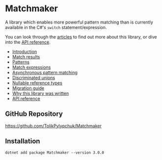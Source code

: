 # Matchmaker

A library which enables more powerful pattern matching than is currently available in the C#'s `switch`
statement/expression.

You can look through the [articles](articles/intro.md) to find out more about this library, or dive into
the [API reference](api/index.md).

 - [Introduction](articles/intro.md)
 - [Match results](articles/results.md)
 - [Patterns](articles/patterns.md)
 - [Match expressions](articles/expressions.md)
 - [Asynchronous pattern matching](articles/async.md)
 - [Discriminated unions](articles/unions.md)
 - [Nullable reference types](articles/nullable.md)
 - [Migration guide](articles/migration.md)
 - [Why this library was written](articles/why.md)
 - [API reference](api/index.md)

## GitHub Repository

https://github.com/TolikPylypchuk/Matchmaker

## Installation

```
dotnet add package Matchmaker --version 3.0.0
```
